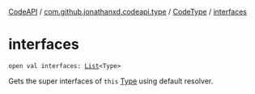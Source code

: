 [CodeAPI](../../index.md) / [com.github.jonathanxd.codeapi.type](../index.md) / [CodeType](index.md) / [interfaces](.)

# interfaces

`open val interfaces: `[`List`](https://kotlinlang.org/api/latest/jvm/stdlib/kotlin.collections/-list/index.html)`<Type>`

Gets the super interfaces of `this` [Type](#) using default resolver.

